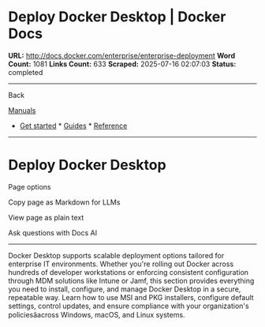 # Deploy Docker Desktop | Docker Docs

**URL:** http://docs.docker.com/enterprise/enterprise-deployment
**Word Count:** 1081
**Links Count:** 633
**Scraped:** 2025-07-16 02:07:03
**Status:** completed

---

Back

[Manuals](https://docs.docker.com/manuals/)

  * [Get started](http://docs.docker.com/get-started/)   * [Guides](http://docs.docker.com/guides/)   * [Reference](http://docs.docker.com/reference/)

* * *

# Deploy Docker Desktop

Page options

Copy page as Markdown for LLMs

View page as plain text

Ask questions with Docs AI

* * *

Docker Desktop supports scalable deployment options tailored for enterprise IT environments. Whether you're rolling out Docker across hundreds of developer workstations or enforcing consistent configuration through MDM solutions like Intune or Jamf, this section provides everything you need to install, configure, and manage Docker Desktop in a secure, repeatable way. Learn how to use MSI and PKG installers, configure default settings, control updates, and ensure compliance with your organization's policiesâacross Windows, macOS, and Linux systems.
